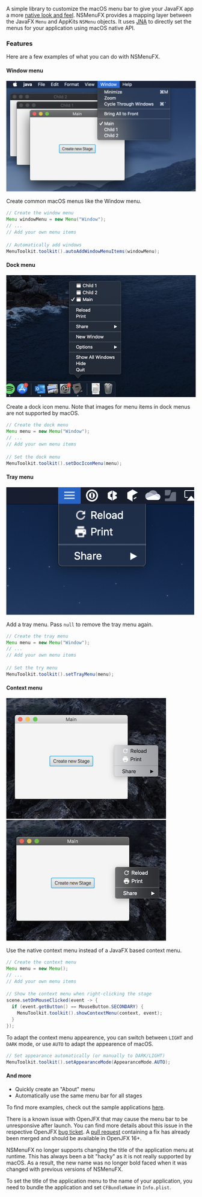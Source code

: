 A simple library to customize the macOS menu bar to give your JavaFX app
a more [native look and feel](https://developer.apple.com/library/mac/documentation/UserExperience/Conceptual/OSXHIGuidelines/MenuBarMenus.html). NSMenuFX provides a mapping layer between the JavaFX `Menu` and AppKits `NSMenu` objects. It uses [JNA](https://github.com/java-native-access/jna) to directly set the menus for your application using macOS native API.

### Features

Here are a few examples of what you can do with NSMenuFX.

#### Window menu

![Custom App Menu Screenshot](window_menu.png)

Create common macOS menus like the Window menu.

```java
// Create the window menu
Menu windowMenu = new Menu("Window");
// ...
// Add your own menu items

// Automatically add windows
MenuToolkit.toolkit().autoAddWindowMenuItems(windowMenu);
```

#### Dock menu

![Custom App Menu Screenshot](dock_menu.png)

Create a dock icon menu. Note that images for menu items in dock menus are not supported by macOS.

```java
// Create the dock menu
Menu menu = new Menu("Window");
// ...
// Add your own menu items

// Set the dock menu
MenuToolkit.toolkit().setDocIconMenu(menu);
```

#### Tray menu

![Custom App Menu Screenshot](tray_menu.png)

Add a tray menu. Pass `null` to remove the tray menu again.

```java
// Create the tray menu
Menu menu = new Menu("Window");
// ...
// Add your own menu items

// Set the try menu
MenuToolkit.toolkit().setTrayMenu(menu);
```

#### Context menu

![Custom App Menu Screenshot](context_light.png)
![Custom App Menu Screenshot](context_dark.png)

Use the native context menu instead of a JavaFX based context menu.

```java
// Create the context menu
Menu menu = new Menu();
// ...
// Add your own menu items

// Show the context menu when right-clicking the stage
scene.setOnMouseClicked(event -> {
  if (event.getButton() == MouseButton.SECONDARY) {
    MenuToolkit.toolkit().showContextMenu(context, event);
  }
});
```

To adapt the context menu appearence, you can switch between `LIGHT` and `DARK` mode, or use `AUTO` to adapt the appearence of macOS.

```java
// Set appearance automatically (or manually to DARK/LIGHT)
MenuToolkit.toolkit().setAppearanceMode(AppearanceMode.AUTO);
```

#### And more

* Quickly create an "About" menu
* Automatically use the same menu bar for all stages

To find more examples, check out the sample applications [here](https://github.com/0x4a616e/NSMenuFX/tree/master/samples/src/main/java/de/jangassen/nsmenufx/samples).

There is a known issue with OpenJFX that may cause the menu bar to be unresponsive after launch. You can find more
details about this issue in the respective OpenJFX [bug ticket](https://bugs.openjdk.java.net/browse/JDK-8233678). A 
[pull request](https://github.com/openjdk/jfx/pull/361) containing a fix has already been merged and should be available
in OpenJFX 16+.

NSMenuFX no longer supports changing the title of the application menu at
runtime. This has always been a bit "hacky" as it is not really supported
by macOS. As a result, the new name was no longer bold faced when it was
changed with previous versions of NSMenuFX.

To set the title of the application menu to the name of your application,
you need to bundle the application and set `CFBundleName` in `Info.plist`.
